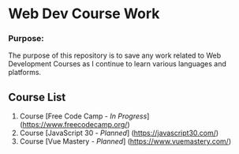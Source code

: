 # Web Dev Course Work

### Purpose:

The purpose of this repository is to save any work related to Web Development Courses as I continue to learn various languages and platforms.

## Course List

1. Course [Free Code Camp - _In Progress_] (https://www.freecodecamp.org/)
2. Course [JavaScript 30 - _Planned_] (https://javascript30.com/)
3. Course [Vue Mastery - _Planned_] (https://www.vuemastery.com/)